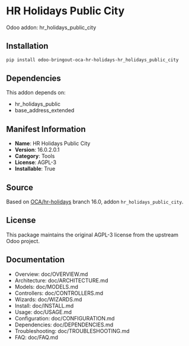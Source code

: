 # HR Holidays Public City

Odoo addon: hr_holidays_public_city

## Installation

```bash
pip install odoo-bringout-oca-hr-holidays-hr_holidays_public_city
```

## Dependencies

This addon depends on:
- hr_holidays_public
- base_address_extended

## Manifest Information

- **Name**: HR Holidays Public City
- **Version**: 16.0.2.0.1
- **Category**: Tools
- **License**: AGPL-3
- **Installable**: True

## Source

Based on [OCA/hr-holidays](https://github.com/OCA/hr-holidays) branch 16.0, addon `hr_holidays_public_city`.

## License

This package maintains the original AGPL-3 license from the upstream Odoo project.

## Documentation

- Overview: doc/OVERVIEW.md
- Architecture: doc/ARCHITECTURE.md
- Models: doc/MODELS.md
- Controllers: doc/CONTROLLERS.md
- Wizards: doc/WIZARDS.md
- Install: doc/INSTALL.md
- Usage: doc/USAGE.md
- Configuration: doc/CONFIGURATION.md
- Dependencies: doc/DEPENDENCIES.md
- Troubleshooting: doc/TROUBLESHOOTING.md
- FAQ: doc/FAQ.md
